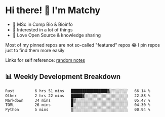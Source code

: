 # Hi there! 👋 I'm Matchy

- 🧬 MSc in Comp Bio & Bioinfo
- 🎈 Interested in a lot of things
- 💜 Love Open Source & knowledge sharing

Most of my pinned repos are not so-called "featured" repos 😂 I pin repos just to find them more easily

Links for self reference: [random notes](https://matchy233.github.io/random-notes)

## 📊 Weekly Development Breakdown

<!--START_SECTION:waka-->

```txt
Rust         6 hrs 51 mins   ████████████████▓░░░░░░░░   66.14 %
Other        2 hrs 22 mins   █████▓░░░░░░░░░░░░░░░░░░░   22.88 %
Markdown     34 mins         █▒░░░░░░░░░░░░░░░░░░░░░░░   05.47 %
TOML         26 mins         █░░░░░░░░░░░░░░░░░░░░░░░░   04.30 %
Python       5 mins          ▒░░░░░░░░░░░░░░░░░░░░░░░░   00.94 %
```

<!--END_SECTION:waka-->
